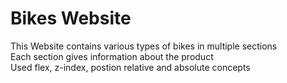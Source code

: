 # Bikes Website
This Website contains various types of bikes in multiple sections </br>
Each section gives information about the product </br>
Used flex, z-index, postion relative and absolute concepts 
